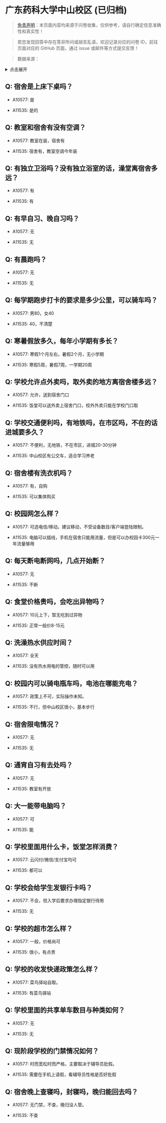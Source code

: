 # 广东药科大学中山校区 (已归档)

> [免责声明](https://colleges.chat/#_3)：本页面内容均来源于问卷收集，仅供参考，请自行确定信息准确性和真实性！

> 若您发现回答中存在答非所问或胡言乱语，欢迎记录对应的问卷 ID，前往页面对应的 GitHub 页面，通过 issue 或邮件等方式提交反馈！

> 数据来源：

<details><summary>点击展开</summary>
<ul>
<li>A10577: 匿名 (2022 年 06 月)</li>
<li>A11535: 匿名 (2022 年 06 月)</li>
</ul>
</details>

## Q: 宿舍是上床下桌吗？

- A10577: 是

- A11535: 是的

## Q: 教室和宿舍有没有空调？

- A10577: 教室在装，宿舍有

- A11535: 宿舍有，教室空调今年装

## Q: 有独立卫浴吗？没有独立浴室的话，澡堂离宿舍多远？

- A10577: 有

- A11535: 有

## Q: 有早自习、晚自习吗？

- A10577: 无

- A11535: 无

## Q: 有晨跑吗？

- A10577: 无

- A11535: 无

## Q: 每学期跑步打卡的要求是多少公里，可以骑车吗？

- A10577: 男80，女40

- A11535: 40，不清楚

## Q: 寒暑假放多久，每年小学期有多长？

- A10577: 寒假1个月左右，暑假2个月，无小学期

- A11535: 寒假5周，暑假7周，一学期20周

## Q: 学校允许点外卖吗，取外卖的地方离宿舍楼多远？

- A10577: 允许，送到宿舍门口

- A11535: 饭堂可以送外卖上宿舍门口，校外外卖只能在学校门口取

## Q: 学校交通便利吗，有地铁吗，在市区吗，不在的话进城要多久？

- A10577: 不便利，无地铁，不在市区，进城20-30分钟

- A11535: 中山校区有公交车，适合学习养老

## Q: 宿舍楼有洗衣机吗？

- A10577: 有，自购

- A11535: 可以集体购买

## Q: 校园网怎么样？

- A10577: 可选电信/移动。建议移动，不受设备数目/客户端登陆限制。

- A11535: 电脑可以插线，手机在宿舍只能用流量，但是可以办校园卡300元一年流量够用

## Q: 每天断电断网吗，几点开始断？

- A10577: 无

- A11535: 不断

## Q: 食堂价格贵吗，会吃出异物吗？

- A10577: 10元上下，暂无吃到过异物

- A11535: 正常一般价8-15元

## Q: 洗澡热水供应时间？

- A10577: 全天

- A11535: 没有热水用电的管控，随时可以用

## Q: 校园内可以骑电瓶车吗，电池在哪能充电？

- A10577: 政策上不可，实际操作未知。

- A11535: 不行，但中山校区很小，基本步行

## Q: 宿舍限电情况？

- A10577: 无

- A11535: 无

## Q: 通宵自习有去处吗？

- A10577: 无

- A11535: 教室有开放

## Q: 大一能带电脑吗？

- A10577: 可

- A11535: 能

## Q: 学校里面用什么卡，饭堂怎样消费？

- A10577: 云闪付/微信/支付宝均可

- A11535: 都可以

## Q: 学校会给学生发银行卡吗？

- A10577: 不会，但入学后要求办理指定银行待用

- A11535: 无

## Q: 学校的超市怎么样？

- A10577: 一般，价格尚可

- A11535: 很小，有点贵

## Q: 学校的收发快递政策怎么样？

- A10577: 菜鸟驿站自取。

- A11535: 有菜鸟驿站

## Q: 学校里面的共享单车数目与种类如何？

- A10577: 无

- A11535: 无

## Q: 现阶段学校的门禁情况如何？

- A10577: 时而宽松时而严格，主要取决于辅导员批假。

- A11535: 需要在手机上请假，看辅导员性格是否好批假

## Q: 宿舍晚上查寝吗，封寝吗，晚归能回去吗？

- A10577: 无门禁，不查，晚归没人管。

- A11535: 不查


